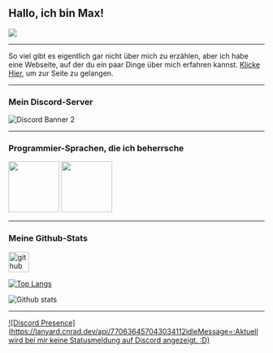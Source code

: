 ## Hallo, ich bin Max!
![](https://cdn.discordapp.com/attachments/1026949697933430887/1043863509399765042/max.gif)

---------

So viel gibt es eigentlich gar nicht über mich zu erzählen, aber ich habe eine Webseite, auf der du ein paar Dinge über mich erfahren kannst. [Klicke Hier](https://max1385.carrd.co), um zur Seite zu gelangen.

---------

### Mein Discord-Server

 ![Discord Banner 2](https://discordapp.com/api/guilds/831073014887088148/widget.png?style=banner2)

---------

### Programmier-Sprachen, die ich beherrsche
<img src="https://cdn.discordapp.com/attachments/894955032313733192/1043892027840012399/javascript_logo_1.png" width="100" />
<img src="https://cdn.discordapp.com/attachments/894955032313733192/1043891078400573460/Python-logo-notext.svg_1_1.png" width="100" />

---------

### Meine Github-Stats

[<img src='https://cdn.jsdelivr.net/npm/simple-icons@3.0.1/icons/github.svg' alt='github' height='40'>](https://github.com/Max1385)  

[![Top Langs](https://github-readme-stats.vercel.app/api/top-langs/?username=Max1385)](https://github.com/anuraghazra/github-readme-stats)

![Github stats](https://github-readme-stats.vercel.app/api?username=Max1385&show_icons=true)  

---------



[![Discord Presence](https://lanyard.cnrad.dev/api/770636457043034112idleMessage=:Aktuell wird bei mir keine Statusmeldung auf Discord angezeigt. :D)](https://discord.com/users/770636457043034112)
